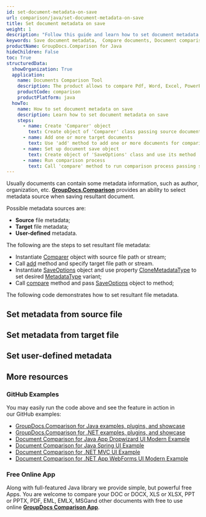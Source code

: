 ```yaml
---
id: set-document-metadata-on-save
url: comparison/java/set-document-metadata-on-save
title: Set document metadata on save
weight: 1
description: "Follow this guide and learn how to set document metadata when saving resultant document after files comparison within your Java applications."
keywords: Save document metadata,  Compare documents, Document comparison, File diff
productName: GroupDocs.Comparison for Java
hideChildren: False
toc: True
structuredData:
  showOrganization: True
  application:
    name: Documents Comparison Tool
    description: The product allows to compare Pdf, Word, Excel, PowerPoint, AutoCad, Image, Code and much more file formats. Comparison API also supports accepting or rejecting changes, extracting document information and generating comparison report
    productCode: comparison
    productPlatform: java
  howTo:
    name: How to set document metadata on save
    description: Learn how to set document metadata on save
    steps:
      - name: Create 'Comparer' object
        text: Create object of 'Comparer' class passing source document as a constructor argument
      - name: Add one or more target documents
        text: Use 'add' method to add one or more documents for comparing
      - name: Set up document save object
        text: Create object of 'SaveOptions' class and use its method 'setCloneMetadataType()' with 'MetadataType.Source' or 'MetadataType.Target' parameter
      - name: Run comparison process
        text: Call 'compare' method to run comparison process passing save options as a second argument
---
```


Usually documents can contain some metadata information, such as author, organization, etc. [**GroupDocs.Comparison**](https://products.groupdocs.com/comparison) provides an ability to select metadata source when saving resultant document.

Possible metadata sources are:

- **Source** file metadata;
- **Target** file metadata;
- **User-defined** metadata.

The following are the steps to set resultant file metadata:

- Instantiate [Comparer](https://apireference.groupdocs.com/comparison/java/com.groupdocs.comparison/Comparer) object with source file path or stream;
- Call [add](https://apireference.groupdocs.com/net/comparison/groupdocs.comparison/comparer/methods/add/index) method and specify target file path or stream.
- Instantiate [SaveOptions](https://apireference.groupdocs.com/comparison/java/com.groupdocs.comparison.options.save/SaveOptions) object and use property [CloneMetadataType](<https://apireference.groupdocs.com/comparison/java/com.groupdocs.comparison.options.save/SaveOptions#setCloneMetadataType(int)>) to set desired [MetadataType](https://apireference.groupdocs.com/comparison/java/com.groupdocs.comparison.options.enums/MetadataType) variant;
- Call [compare](<https://apireference.groupdocs.com/comparison/java/com.groupdocs.comparison/Comparer#compare(java.lang.String,%20com.groupdocs.comparison.options.CompareOptions)>) method and pass [SaveOptions](https://apireference.groupdocs.com/comparison/java/com.groupdocs.comparison.options.save/SaveOptions) object to method;

The following code demonstrates how to set resultant file metadata.

## Set metadata from source file

<script src="https://gist.github.com/groupdocs-comparison-gists/c9dfcc0917a4d9124c134e77056669d4.js"></script>

## Set metadata from target file

<script src="https://gist.github.com/groupdocs-comparison-gists/0a632a692a09ab484ac19dba075241eb.js"></script>

## Set user-defined metadata

<script src="https://gist.github.com/groupdocs-comparison-gists/abec6b3417cc08a6b51d83a102379ecd.js"></script>

## More resources

### GitHub Examples

You may easily run the code above and see the feature in action in our GitHub examples:

- [GroupDocs.Comparison for Java examples, plugins, and showcase](https://github.com/groupdocs-comparison/GroupDocs.Comparison-for-Java)
- [GroupDocs.Comparison for .NET examples, plugins, and showcase](https://github.com/groupdocs-comparison/GroupDocs.Comparison-for-.NET)
- [Document Comparison for Java App Dropwizard UI Modern Example](https://github.com/groupdocs-comparison/GroupDocs.Comparison-for-Java-Dropwizard)
- [Document Comparison for Java Spring UI Example](https://github.com/groupdocs-comparison/GroupDocs.Comparison-for-Java-Spring)
- [Document Comparison for .NET MVC UI Example](https://github.com/groupdocs-comparison/GroupDocs.Comparison-for-.NET-MVC)
- [Document Comparison for .NET App WebForms UI Modern Example](https://github.com/groupdocs-comparison/GroupDocs.Comparison-for-.NET-WebForms)

### Free Online App

Along with full-featured Java library we provide simple, but powerful free Apps.
You are welcome to compare your DOC or DOCX, XLS or XLSX, PPT or PPTX, PDF, EML, EMLX, MSGand other documents with free to use online **[GroupDocs Comparison App](https://products.groupdocs.app/comparison)**.
